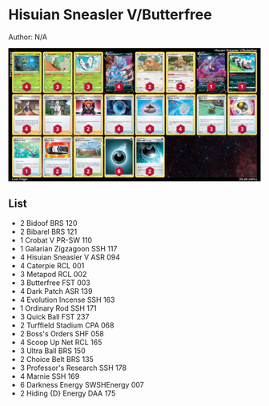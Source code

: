 # Hisuian Sneasler V/Butterfree

Author: N/A

![decklist](../../!Images/Standard/1SWSH-LOR/Hisuian%20Sneasler-Butterfree.png)

## List
* 2 Bidoof BRS 120
* 2 Bibarel BRS 121
* 1 Crobat V PR-SW 110
* 1 Galarian Zigzagoon SSH 117
* 4 Hisuian Sneasler V ASR 094
* 4 Caterpie RCL 001
* 3 Metapod RCL 002
* 3 Butterfree FST 003
* 4 Dark Patch ASR 139
* 4 Evolution Incense SSH 163
* 1 Ordinary Rod SSH 171
* 3 Quick Ball FST 237
* 2 Turffield Stadium CPA 068
* 2 Boss's Orders SHF 058
* 4 Scoop Up Net RCL 165
* 3 Ultra Ball BRS 150
* 2 Choice Belt BRS 135
* 3 Professor's Research SSH 178
* 4 Marnie SSH 169
* 6 Darkness Energy SWSHEnergy 007
* 2 Hiding {D} Energy DAA 175
